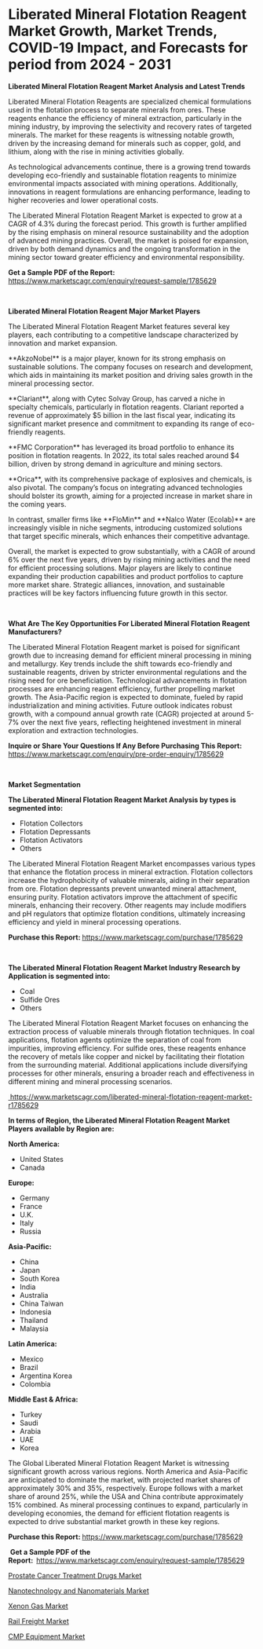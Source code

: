 <p><h1>Liberated Mineral Flotation Reagent Market Growth, Market Trends, COVID-19 Impact, and Forecasts for period from 2024 - 2031</h1></p><p><strong>Liberated Mineral Flotation Reagent Market Analysis and Latest Trends</strong></p>
<p><p>Liberated Mineral Flotation Reagents are specialized chemical formulations used in the flotation process to separate minerals from ores. These reagents enhance the efficiency of mineral extraction, particularly in the mining industry, by improving the selectivity and recovery rates of targeted minerals. The market for these reagents is witnessing notable growth, driven by the increasing demand for minerals such as copper, gold, and lithium, along with the rise in mining activities globally. </p><p>As technological advancements continue, there is a growing trend towards developing eco-friendly and sustainable flotation reagents to minimize environmental impacts associated with mining operations. Additionally, innovations in reagent formulations are enhancing performance, leading to higher recoveries and lower operational costs.</p><p>The Liberated Mineral Flotation Reagent Market is expected to grow at a CAGR of 4.3% during the forecast period. This growth is further amplified by the rising emphasis on mineral resource sustainability and the adoption of advanced mining practices. Overall, the market is poised for expansion, driven by both demand dynamics and the ongoing transformation in the mining sector toward greater efficiency and environmental responsibility.</p></p>
<p><strong>Get a Sample PDF of the Report:&nbsp;</strong> <a href="https://www.marketscagr.com/enquiry/request-sample/1785629?utm_campaign=1884&utm_medium=2&utm_source=Github&utm_content=ia&utm_term=18122024&utm_id=liberated-mineral-flotation-reagent">https://www.marketscagr.com/enquiry/request-sample/1785629</a></p>
<p>&nbsp;</p>
<p><strong>Liberated Mineral Flotation Reagent Major Market Players</strong></p>
<p><p>The Liberated Mineral Flotation Reagent Market features several key players, each contributing to a competitive landscape characterized by innovation and market expansion. </p><p>**AkzoNobel** is a major player, known for its strong emphasis on sustainable solutions. The company focuses on research and development, which aids in maintaining its market position and driving sales growth in the mineral processing sector.</p><p>**Clariant**, along with Cytec Solvay Group, has carved a niche in specialty chemicals, particularly in flotation reagents. Clariant reported a revenue of approximately $5 billion in the last fiscal year, indicating its significant market presence and commitment to expanding its range of eco-friendly reagents.</p><p>**FMC Corporation** has leveraged its broad portfolio to enhance its position in flotation reagents. In 2022, its total sales reached around $4 billion, driven by strong demand in agriculture and mining sectors.</p><p>**Orica**, with its comprehensive package of explosives and chemicals, is also pivotal. The company’s focus on integrating advanced technologies should bolster its growth, aiming for a projected increase in market share in the coming years.</p><p>In contrast, smaller firms like **FloMin** and **Nalco Water (Ecolab)** are increasingly visible in niche segments, introducing customized solutions that target specific minerals, which enhances their competitive advantage.</p><p>Overall, the market is expected to grow substantially, with a CAGR of around 6% over the next five years, driven by rising mining activities and the need for efficient processing solutions. Major players are likely to continue expanding their production capabilities and product portfolios to capture more market share. Strategic alliances, innovation, and sustainable practices will be key factors influencing future growth in this sector.</p></p>
<p>&nbsp;</p>
<p><strong>What Are The Key Opportunities For Liberated Mineral Flotation Reagent Manufacturers?</strong></p>
<p><p>The Liberated Mineral Flotation Reagent market is poised for significant growth due to increasing demand for efficient mineral processing in mining and metallurgy. Key trends include the shift towards eco-friendly and sustainable reagents, driven by stricter environmental regulations and the rising need for ore beneficiation. Technological advancements in flotation processes are enhancing reagent efficiency, further propelling market growth. The Asia-Pacific region is expected to dominate, fueled by rapid industrialization and mining activities. Future outlook indicates robust growth, with a compound annual growth rate (CAGR) projected at around 5-7% over the next five years, reflecting heightened investment in mineral exploration and extraction technologies.</p></p>
<p><strong>Inquire or Share Your Questions If Any Before Purchasing This Report:</strong> <a href="https://www.marketscagr.com/enquiry/pre-order-enquiry/1785629?utm_campaign=1884&utm_medium=2&utm_source=Github&utm_content=ia&utm_term=18122024&utm_id=liberated-mineral-flotation-reagent">https://www.marketscagr.com/enquiry/pre-order-enquiry/1785629</a></p>
<p>&nbsp;</p>
<p><strong>Market Segmentation</strong></p>
<p><strong>The Liberated Mineral Flotation Reagent Market Analysis by types is segmented into:</strong></p>
<p><ul><li>Flotation Collectors</li><li>Flotation Depressants</li><li>Flotation Activators</li><li>Others</li></ul></p>
<p><p>The Liberated Mineral Flotation Reagent Market encompasses various types that enhance the flotation process in mineral extraction. Flotation collectors increase the hydrophobicity of valuable minerals, aiding in their separation from ore. Flotation depressants prevent unwanted mineral attachment, ensuring purity. Flotation activators improve the attachment of specific minerals, enhancing their recovery. Other reagents may include modifiers and pH regulators that optimize flotation conditions, ultimately increasing efficiency and yield in mineral processing operations.</p></p>
<p><strong>Purchase this Report:&nbsp;</strong><a href="https://www.marketscagr.com/purchase/1785629?utm_campaign=1884&utm_medium=2&utm_source=Github&utm_content=ia&utm_term=18122024&utm_id=liberated-mineral-flotation-reagent">https://www.marketscagr.com/purchase/1785629</a></p>
<p>&nbsp;</p>
<p><strong>The Liberated Mineral Flotation Reagent Market Industry Research by Application is segmented into:</strong></p>
<p><ul><li>Coal</li><li>Sulfide Ores</li><li>Others</li></ul></p>
<p><p>The Liberated Mineral Flotation Reagent Market focuses on enhancing the extraction process of valuable minerals through flotation techniques. In coal applications, flotation agents optimize the separation of coal from impurities, improving efficiency. For sulfide ores, these reagents enhance the recovery of metals like copper and nickel by facilitating their flotation from the surrounding material. Additional applications include diversifying processes for other minerals, ensuring a broader reach and effectiveness in different mining and mineral processing scenarios.</p></p>
<p><a href="https://www.marketscagr.com/liberated-mineral-flotation-reagent-market-r1785629?utm_campaign=1884&utm_medium=2&utm_source=Github&utm_content=ia&utm_term=18122024&utm_id=liberated-mineral-flotation-reagent">&nbsp;https://www.marketscagr.com/liberated-mineral-flotation-reagent-market-r1785629</a></p>
<p><strong>In terms of Region, the Liberated Mineral Flotation Reagent Market Players available by Region are:</strong></p>
<p>
    <p> <strong> North America: </strong>
        <ul>
            <li>United States</li>
            <li>Canada</li>
        </ul>
        </p> 
    <p> <strong> Europe: </strong>
        <ul>
            <li>Germany</li>
            <li>France</li>
            <li>U.K.</li>
            <li>Italy</li>
            <li>Russia</li>
        </ul>
        </p> 
    <p> <strong> Asia-Pacific: </strong>
        <ul>
            <li>China</li>
            <li>Japan</li>
            <li>South Korea</li>
            <li>India</li>
            <li>Australia</li>
            <li>China Taiwan</li>
            <li>Indonesia</li>
            <li>Thailand</li>
            <li>Malaysia</li>
        </ul>
        </p> 
    <p> <strong> Latin America: </strong>
        <ul>
            <li>Mexico</li>
            <li>Brazil</li>
            <li>Argentina Korea</li>
            <li>Colombia</li>
        </ul>
        </p> 
    <p> <strong> Middle East & Africa: </strong>
        <ul>
            <li>Turkey</li>
            <li>Saudi</li>
            <li>Arabia</li>
            <li>UAE</li>
            <li>Korea</li>
        </ul>
    </p>
    </p>
<p><p>The Global Liberated Mineral Flotation Reagent Market is witnessing significant growth across various regions. North America and Asia-Pacific are anticipated to dominate the market, with projected market shares of approximately 30% and 35%, respectively. Europe follows with a market share of around 25%, while the USA and China contribute approximately 15% combined. As mineral processing continues to expand, particularly in developing economies, the demand for efficient flotation reagents is expected to drive substantial market growth in these key regions.</p></p>
<p><strong>Purchase this Report: </strong><a href="https://www.marketscagr.com/purchase/1785629?utm_campaign=1884&utm_medium=2&utm_source=Github&utm_content=ia&utm_term=18122024&utm_id=liberated-mineral-flotation-reagent">https://www.marketscagr.com/purchase/1785629</a></p>
<p>&nbsp;<strong>Get a Sample PDF of the Report:&nbsp;&nbsp;</strong><a href="https://www.marketscagr.com/enquiry/request-sample/1785629?utm_campaign=1884&utm_medium=2&utm_source=Github&utm_content=ia&utm_term=18122024&utm_id=liberated-mineral-flotation-reagent">https://www.marketscagr.com/enquiry/request-sample/1785629</a></p>
<p><strong></strong></p>
<p><p><a href="https://www.linkedin.com/pulse/prostate-cancer-treatment-drugs-market-scope-shows-upward-growth-crrce?utm_campaign=1884&utm_medium=2&utm_source=Github&utm_content=ia&utm_term=18122024&utm_id=liberated-mineral-flotation-reagent">Prostate Cancer Treatment Drugs Market</a></p><p><a href="https://www.linkedin.com/pulse/in-depth-analysis-nanotechnology-nanomaterials-market-selling-qpu0e?utm_campaign=1884&utm_medium=2&utm_source=Github&utm_content=ia&utm_term=18122024&utm_id=liberated-mineral-flotation-reagent">Nanotechnology and Nanomaterials Market</a></p><p><a href="https://www.linkedin.com/pulse/future-xenon-gas-market-key-growth-drivers-forecasted-cagr-62-ezwke?utm_campaign=1884&utm_medium=2&utm_source=Github&utm_content=ia&utm_term=18122024&utm_id=liberated-mineral-flotation-reagent">Xenon Gas Market</a></p><p><a href="https://www.linkedin.com/pulse/rail-freight-market-analysis-report-comprehensive-data-insights-fvxqe?utm_campaign=1884&utm_medium=2&utm_source=Github&utm_content=ia&utm_term=18122024&utm_id=liberated-mineral-flotation-reagent">Rail Freight Market</a></p><p><a href="https://www.linkedin.com/pulse/comprehensive-overview-cmp-equipment-market-competitive-profiles-bwdze?utm_campaign=1884&utm_medium=2&utm_source=Github&utm_content=ia&utm_term=18122024&utm_id=liberated-mineral-flotation-reagent">CMP Equipment Market</a></p></p>